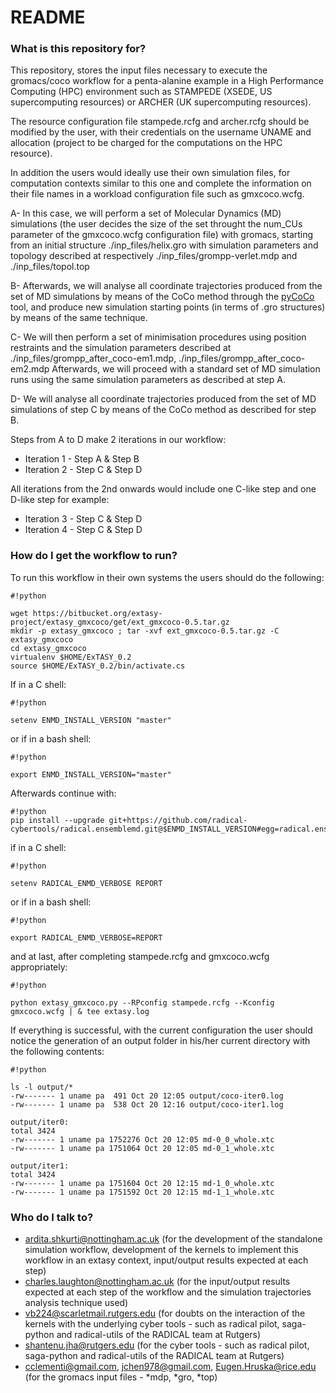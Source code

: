 # README #

### What is this repository for? ###

This repository, stores the input files necessary to execute the gromacs/coco workflow for a penta-alanine example in a High Performance Computing (HPC) environment such as STAMPEDE (XSEDE, US supercomputing resources) or ARCHER (UK supercomputing resources).

The resource configuration file stampede.rcfg and archer.rcfg should be modified by the user, with their credentials on the username UNAME and allocation (project to be charged for the computations on the HPC resource).

In addition the users would ideally use their own simulation files, for computation contexts similar to this one and complete the information on their file names in a workload configuration file such as gmxcoco.wcfg.

A- In this case, we will perform a set of Molecular Dynamics (MD) simulations (the user decides the size of the set throught the num_CUs parameter of the gmxcoco.wcfg configuration file) with gromacs, starting from an initial structure ./inp_files/helix.gro with simulation parameters and topology described at respectively ./inp_files/grompp-verlet.mdp and ./inp_files/topol.top

B- Afterwards, we will analyse all coordinate trajectories produced from the set of MD simulations by means of the CoCo method through the [pyCoCo](https://bitbucket.org/extasy-project/coco/overview) tool, and produce new simulation starting points (in terms of .gro structures) by means of the same technique.

C- We will then perform a set of minimisation procedures using position restraints and the simulation parameters described at ./inp_files/grompp_after_coco-em1.mdp, ./inp_files/grompp_after_coco-em2.mdp
Afterwards, we will proceed with a standard set of MD simulation runs using the same simulation parameters as described at step A.

D- We will analyse all coordinate trajectories produced from the set of MD simulations of step C by means of the CoCo method as described for step B.

Steps from A to D make 2 iterations in our workflow:

* Iteration 1 - Step A & Step B
* Iteration 2 - Step C & Step D

All iterations from the 2nd onwards would include one C-like step and one D-like step for example:

* Iteration 3 - Step C & Step D
* Iteration 4 - Step C & Step D

### How do I get the workflow to run? ###

To run this workflow in their own systems the users should do the following:
```
#!python

wget https://bitbucket.org/extasy-project/extasy_gmxcoco/get/ext_gmxcoco-0.5.tar.gz
mkdir -p extasy_gmxcoco ; tar -xvf ext_gmxcoco-0.5.tar.gz -C extasy_gmxcoco
cd extasy_gmxcoco
virtualenv $HOME/ExTASY_0.2
source $HOME/ExTASY_0.2/bin/activate.cs
```
If in a C shell:
```
#!python

setenv ENMD_INSTALL_VERSION "master"
```
or if in a bash shell:
```
#!python

export ENMD_INSTALL_VERSION="master"
```
Afterwards continue with:
```
#!python
pip install --upgrade git+https://github.com/radical-cybertools/radical.ensemblemd.git@$ENMD_INSTALL_VERSION#egg=radical.ensemblemd
```
if in a C shell:

```
#!python

setenv RADICAL_ENMD_VERBOSE REPORT

```
or if in a bash shell:
```
#!python

export RADICAL_ENMD_VERBOSE=REPORT

```
and at last, after completing stampede.rcfg and gmxcoco.wcfg appropriately:
```
#!python

python extasy_gmxcoco.py --RPconfig stampede.rcfg --Kconfig gmxcoco.wcfg | & tee extasy.log

```

If everything is successful, with the current configuration the user should notice the generation of an output folder in his/her current directory with the following contents:
```
#!python

ls -l output/*
-rw------- 1 uname pa  491 Oct 20 12:05 output/coco-iter0.log
-rw------- 1 uname pa  538 Oct 20 12:16 output/coco-iter1.log

output/iter0:
total 3424
-rw------- 1 uname pa 1752276 Oct 20 12:05 md-0_0_whole.xtc
-rw------- 1 uname pa 1751064 Oct 20 12:05 md-0_1_whole.xtc

output/iter1:
total 3424
-rw------- 1 uname pa 1751604 Oct 20 12:15 md-1_0_whole.xtc
-rw------- 1 uname pa 1751592 Oct 20 12:15 md-1_1_whole.xtc
```

### Who do I talk to? ###

* ardita.shkurti@nottingham.ac.uk (for the development of the standalone simulation workflow, development of the kernels to implement this workflow in an extasy context, input/output results expected at each step)
* charles.laughton@nottingham.ac.uk (for the input/output results expected at each step of the workflow and the simulation trajectories analysis technique used)
* vb224@scarletmail.rutgers.edu (for doubts on the interaction of the kernels with the underlying cyber tools - such as radical pilot, saga-python and radical-utils of the RADICAL team at Rutgers)
* shantenu.jha@rutgers.edu (for the cyber tools - such as radical pilot, saga-python and radical-utils of the RADICAL team at Rutgers)
* cclementi@gmail.com, jchen978@gmail.com, Eugen.Hruska@rice.edu (for the gromacs input files - \*mdp, \*gro, \*top)